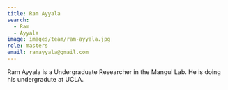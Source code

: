 ```yaml
---
title: Ram Ayyala
search:
  - Ram
  - Ayyala
image: images/team/ram-ayyala.jpg
role: masters
email: ramayyala@gmail.com
---
```


Ram Ayyala is a Undergraduate Researcher in the Mangul Lab. He is doing his undergradute at UCLA.
